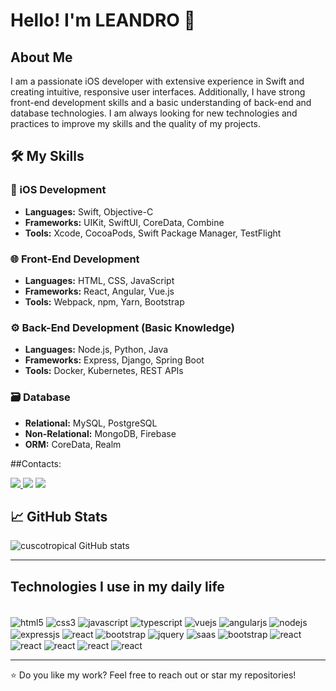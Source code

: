 # Hello! I'm LEANDRO 👋

## About Me
I am a passionate iOS developer with extensive experience in Swift and creating intuitive, responsive user interfaces. Additionally, I have strong front-end development skills and a basic understanding of back-end and database technologies. I am always looking for new technologies and practices to improve my skills and the quality of my projects.

## 🛠️ My Skills

### 📱 iOS Development
- **Languages:** Swift, Objective-C
- **Frameworks:** UIKit, SwiftUI, CoreData, Combine
- **Tools:** Xcode, CocoaPods, Swift Package Manager, TestFlight

### 🌐 Front-End Development
- **Languages:** HTML, CSS, JavaScript
- **Frameworks:** React, Angular, Vue.js
- **Tools:** Webpack, npm, Yarn, Bootstrap

### ⚙️ Back-End Development (Basic Knowledge)
- **Languages:** Node.js, Python, Java
- **Frameworks:** Express, Django, Spring Boot
- **Tools:** Docker, Kubernetes, REST APIs

### 🗃️ Database
- **Relational:** MySQL, PostgreSQL
- **Non-Relational:** MongoDB, Firebase
- **ORM:** CoreData, Realm


##Contacts:
<div>
<a href="https://www.instagram.com/leandroalexandredev/" target="_blank"><img src="https://img.shields.io/badge/-Instagram-%23E4405F?style=for-the-badge&logo=instagram&logoColor=white">
</a>
<a href = "mailto:alexandreleandrodev@gmail.com"> <img src="https://img.shields.io/badge/-Gmail-%23333?style=for-the-badge&logo=gmail&logoColor=white" target="_blank"></a>
<a href="https://www.linkedin.com/in/leandro-r-alexandre/" target="_blank"><img src="https://img.shields.io/badge/-LinkedIn-%230077B5?style=for-the-badge&logo=linkedin&logoColor=white"  target="_blank"></a> 
</div>


## 📈 GitHub Stats
![cuscotropical GitHub stats](https://github-readme-stats.vercel.app/api?username=cuscotropical&show_icons=true&theme=dracula)

---

## Technologies I use in my daily life
 <div style="display: inline_block"><br/>
 <img align="center" alt="html5" src="https://img.shields.io/badge/HTML5-E34F26?style=for-the-badge&logo=html5&logoColor=white"/>
  <img align="center" alt="css3" src="https://img.shields.io/badge/CSS3-1572B6?style=for-the-badge&logo=css3&logoColor=white"/>
   <img align="center" alt="javascript" src="https://img.shields.io/badge/JavaScript-F7DF1E?style=for-the-badge&logo=javascript&logoColor=black"/>
    <img align="center" alt="typescript" src="https://img.shields.io/badge/TypeScript-007ACC?style=for-the-badge&logo=typescript&logoColor=white"/>
    <img align="center" alt="vuejs" src="https://img.shields.io/badge/Vue.js-35495E?style=for-the-badge&logo=vue.js&logoColor=4FC08D"/>
    <img align="center" alt="angularjs" src="https://img.shields.io/badge/AngularJS-E23237?style=for-the-badge&logo=angularjs&logoColor=white"/>
    <img align="center" alt="nodejs" src="https://img.shields.io/badge/Node.js-43853D?style=for-the-badge&logo=node.js&logoColor=white"/>
    <img align="center" alt="expressjs" src="https://img.shields.io/badge/Express.js-404D59?style=for-the-badge"/>
    <img align="center" alt="react" src="https://img.shields.io/badge/React-20232A?style=for-the-badge&logo=react&logoColor=61DAFB"/>
    <img align="center" alt="bootstrap" src="https://img.shields.io/badge/Bootstrap-563D7C?style=for-the-badge&logo=bootstrap&logoColor=white"/>         <img align="center" alt="jquery" src="https://img.shields.io/badge/jQuery-0769AD?style=for-the-badge&logo=jquery&logoColor=white"/>           <img align="center" alt="saas" src="https://img.shields.io/badge/Sass-CC6699?style=for-the-badge&logo=sass&logoColor=white"/>
    <img align="center" alt="bootstrap" src="https://img.shields.io/badge/Swift-FA7343?style=for-the-badge&logo=swift&logoColor=white"/>
    <img align="center" alt="react" src="https://img.shields.io/badge/Tailwind_CSS-38B2AC?style=for-the-badge&logo=tailwind-css&logoColor=white"/>
    <img align="center" alt="react" src="https://img.shields.io/badge/Amazon_AWS-232F3E?style=for-the-badge&logo=amazon-aws&logoColor=white"/>
    <img align="center" alt="react" src="https://img.shields.io/badge/SAP-0FAAFF?style=for-the-badge&logo=sap&logoColor=white"/>
    <img align="center" alt="react" src="https://img.shields.io/badge/Python-14354C?style=for-the-badge&logo=python&logoColor=white"/>
    <img align="center" alt="react" src="https://img.shields.io/badge/.NET-5C2D91?style=for-the-badge&logo=.net&logoColor=white"/>
 </div>

---

⭐️ Do you like my work? Feel free to reach out or star my repositories!
